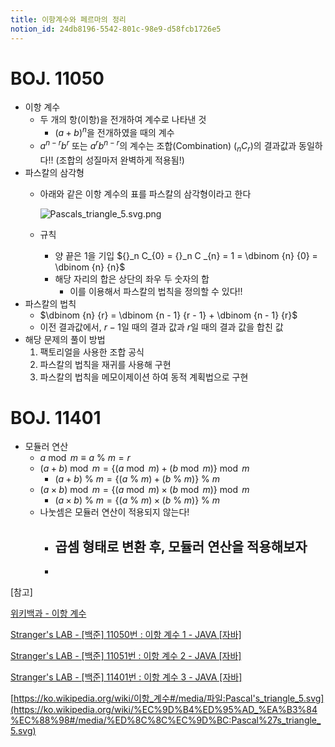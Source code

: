 ```yaml
---
title: 이항계수와 페르마의 정리
notion_id: 24db8196-5542-801c-98e9-d58fcb1726e5
---
```

  
# BOJ. 11050  
  
- 이항 계수  
    - 두 개의 항(이항)을 전개하여 계수로 나타낸 것  
        - $(a+b)^n$을 전개하였을 때의 계수  
    - $a^{n-r}b^r$ 또는 $a^rb^{n-r}$의 계수는 조합(Combination) (${}_nC_{r}$)의 결과값과 동일하다!! (조합의 성질마저 완벽하게 적용됨!)  
- 파스칼의 삼각형  
    - 아래와 같은 이항 계수의 표를 파스칼의 삼각형이라고 한다  
  
        ![Pascals_triangle_5.svg.png](https://prod-files-secure.s3.us-west-2.amazonaws.com/ee9cb3f6-9bac-463c-ac07-0442097183e8/98176a6b-c229-4ad1-9767-04d32a5fc59f/Pascals_triangle_5.svg.png?X-Amz-Algorithm=AWS4-HMAC-SHA256&X-Amz-Content-Sha256=UNSIGNED-PAYLOAD&X-Amz-Credential=ASIAZI2LB466Q3RXHIWR%2F20250827%2Fus-west-2%2Fs3%2Faws4_request&X-Amz-Date=20250827T011509Z&X-Amz-Expires=3600&X-Amz-Security-Token=IQoJb3JpZ2luX2VjECgaCXVzLXdlc3QtMiJHMEUCIQDec%2F1VixQoPYLr6EYB49UYEVJ9Xsg7OgBp53eSqTsdkwIgB1RovmGnJEikBoXRO03xvTOt6bLtc2zUiArgPx7yIzgqiAQIgf%2F%2F%2F%2F%2F%2F%2F%2F%2F%2FARAAGgw2Mzc0MjMxODM4MDUiDADuWGimBHd3H2T%2FuyrcA0RHsWqxXSzDsy%2FkJsB5rpdFdNNWhgfnl2JCHrj%2BkF1ZjvuQ9jfUfqKhzP3nIf%2F9OQnR4%2BtyDaO%2FxaDG7xcdL06MrotIF4l5FCUABfHOaH2UdFphFguWDSj%2FcV9Fy3TJOKBMBe505321oX88dJzjuEx1ol8T%2BlVTFoFnyqmibjDzl45XMhc5%2Bl2rokE5wj99Q1GGuRgoN6H3pnHkPOJaRvbTlhiDGhlUxyniwEAPqQrBUgBFP4UDfRaFG4LAh%2FNkQlj8IfSw%2BHs57L2oeETINl7yBf%2BN2m05CWd7QYYbgjxMAVazWux%2BrfyTU2rAdUplAWcM8JMVuB7Fm4nXD7DiWuSHVVy1RoUlW%2FEoshWvcGPSIHwMe1IhBfu783wx4yn%2F%2BrwDHO%2FVGQnnjn4wJ7iQEc4TvhHse5wz9Ms1%2FypaF%2Fh7OtKqkKyGcoiK9sq%2FTGhR8OY0axplmHQKR0JnV3iQ2ThCfT5amr9Q28si4mmE24sxgPtuTXYNNRwvMwXTiyPD6oWF9xWX79iBRSU1r8GlWnBptOkQt0gfj3Hc0wUuxzQ3t4x6INVDs3zaDW0QwuTnuDgedF8CkaS%2FiHOWRfhQSRMPSijLA13U%2BSqQWrbTLjk3jnfg8%2B0RtxFiasO9MI2aucUGOqUBdfXMprgD0WYc%2ButYb8Ps779Hd3KaX7FLz3MuUB0HT3nebGWWqw54tHPAaCdw1VpqTexapgw31ct6nn386oGRLDGZtxC8XxRftTfsp5IAG9beUoX7AGtzklh6ZecQzqufc11VTgDmXj3SeZ335quAgaY%2BtrvKAwG%2BeyEHxkoOcvGDSUc091HCfGfMO1PGE29zsA4JlLTmSfzKOJoOJOQylGK%2FPTDb&X-Amz-Signature=fc1e9ebe4c035dfae2cb95d6b24e2b53d4bf89dd84ae6ed6a3ccce031e7f19ce&X-Amz-SignedHeaders=host&x-amz-checksum-mode=ENABLED&x-id=GetObject)  
  
    - 규칙  
        - 양 끝은 1을 기입 ${}_n C_{0} = {}_n C _{n} = 1 = \dbinom {n} {0} = \dbinom {n} {n}$  
        - 해당 자리의 합은 상단의 좌우 두 숫자의 합  
            - 이를 이용해서 파스칼의 법칙을 정의할 수 있다!!  
- 파스칼의 법칙  
    - $\dbinom {n} {r} = \dbinom {n - 1} {r  - 1} + \dbinom {n - 1} {r}$  
    - 이전 결과값에서, $r-1$일 때의 결과 값과 $r$일 때의 결과 값을 합친 값  
- 해당 문제의 풀이 방법  
    1. 팩토리얼을 사용한 조합 공식  
    2. 파스칼의 법칙을 재귀를 사용해 구현  
    3. 파스칼의 법칙을 메모이제이션 하여 동적 계획법으로 구현  
  
# BOJ. 11401  
  
- 모듈러 연산  
    - $a \bmod m \equiv a \ \% \ m = r$  
    - $(a + b) \bmod m = \lbrace (a \bmod m) + (b \bmod m) \rbrace \bmod m$  
        - $(a + b) \ \% \ m = \lbrace (a \ \% \ m) + (b \ \% \ m) \rbrace \ \% \ m$  
    - $(a \times b) \bmod m = \lbrace (a \bmod m) \times (b \bmod m) \rbrace \bmod m$  
        - $(a \times b) \ \% \ m = \lbrace (a \ \% \ m) \times (b \ \% \ m) \rbrace \ \% \ m$  
    - 나눗셈은 모듈러 연산이 적용되지 않는다!  
        - 곱셈 형태로 변환 후, 모듈러 연산을 적용해보자  
            -   
        -   
  
[참고]  
  
  
[위키백과 - 이항 계수](https://ko.wikipedia.org/wiki/%EC%9D%B4%ED%95%AD_%EA%B3%84%EC%88%98)  
  
  
[Stranger's LAB - [백준] 11050번 : 이항 계수 1 - JAVA [자바]](https://st-lab.tistory.com/159)  
  
  
[Stranger's LAB - [백준] 11051번 : 이항 계수 2 - JAVA [자바]](https://st-lab.tistory.com/162)  
  
  
[Stranger's LAB - [백준] 11401번 : 이항 계수 3 - JAVA [자바]](https://st-lab.tistory.com/241)  
  
  
[https://ko.wikipedia.org/wiki/이항_계수#/media/파일:Pascal's_triangle_5.svg](https://ko.wikipedia.org/wiki/%EC%9D%B4%ED%95%AD_%EA%B3%84%EC%88%98#/media/%ED%8C%8C%EC%9D%BC:Pascal%27s_triangle_5.svg)  
  
